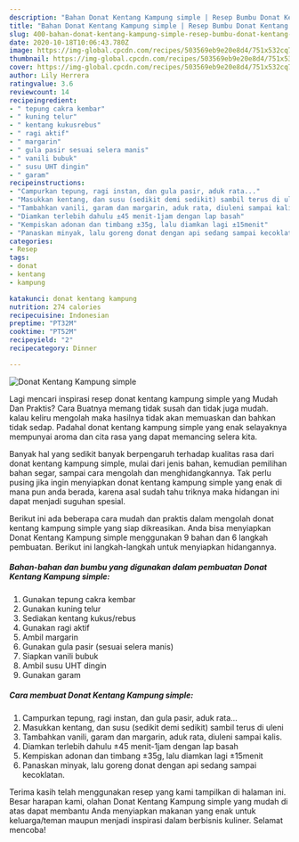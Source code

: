 ```yaml
---
description: "Bahan Donat Kentang Kampung simple | Resep Bumbu Donat Kentang Kampung simple Yang Enak Dan Mudah"
title: "Bahan Donat Kentang Kampung simple | Resep Bumbu Donat Kentang Kampung simple Yang Enak Dan Mudah"
slug: 400-bahan-donat-kentang-kampung-simple-resep-bumbu-donat-kentang-kampung-simple-yang-enak-dan-mudah
date: 2020-10-18T10:06:43.780Z
image: https://img-global.cpcdn.com/recipes/503569eb9e20e8d4/751x532cq70/donat-kentang-kampung-simple-foto-resep-utama.jpg
thumbnail: https://img-global.cpcdn.com/recipes/503569eb9e20e8d4/751x532cq70/donat-kentang-kampung-simple-foto-resep-utama.jpg
cover: https://img-global.cpcdn.com/recipes/503569eb9e20e8d4/751x532cq70/donat-kentang-kampung-simple-foto-resep-utama.jpg
author: Lily Herrera
ratingvalue: 3.6
reviewcount: 14
recipeingredient:
- " tepung cakra kembar"
- " kuning telur"
- " kentang kukusrebus"
- " ragi aktif"
- " margarin"
- " gula pasir sesuai selera manis"
- " vanili bubuk"
- " susu UHT dingin"
- " garam"
recipeinstructions:
- "Campurkan tepung, ragi instan, dan gula pasir, aduk rata..."
- "Masukkan kentang, dan susu (sedikit demi sedikit) sambil terus di uleni"
- "Tambahkan vanili, garam dan margarin, aduk rata, diuleni sampai kalis."
- "Diamkan terlebih dahulu ±45 menit-1jam dengan lap basah"
- "Kempiskan adonan dan timbang ±35g, lalu diamkan lagi ±15menit"
- "Panaskan minyak, lalu goreng donat dengan api sedang sampai kecoklatan."
categories:
- Resep
tags:
- donat
- kentang
- kampung

katakunci: donat kentang kampung 
nutrition: 274 calories
recipecuisine: Indonesian
preptime: "PT32M"
cooktime: "PT52M"
recipeyield: "2"
recipecategory: Dinner

---
```



![Donat Kentang Kampung simple](https://img-global.cpcdn.com/recipes/503569eb9e20e8d4/751x532cq70/donat-kentang-kampung-simple-foto-resep-utama.jpg)

Lagi mencari inspirasi resep donat kentang kampung simple yang Mudah Dan Praktis? Cara Buatnya memang tidak susah dan tidak juga mudah. kalau keliru mengolah maka hasilnya tidak akan memuaskan dan bahkan tidak sedap. Padahal donat kentang kampung simple yang enak selayaknya mempunyai aroma dan cita rasa yang dapat memancing selera kita.

Banyak hal yang sedikit banyak berpengaruh terhadap kualitas rasa dari donat kentang kampung simple, mulai dari jenis bahan, kemudian pemilihan bahan segar, sampai cara mengolah dan menghidangkannya. Tak perlu pusing jika ingin menyiapkan donat kentang kampung simple yang enak di mana pun anda berada, karena asal sudah tahu triknya maka hidangan ini dapat menjadi suguhan spesial.




Berikut ini ada beberapa cara mudah dan praktis dalam mengolah donat kentang kampung simple yang siap dikreasikan. Anda bisa menyiapkan Donat Kentang Kampung simple menggunakan 9 bahan dan 6 langkah pembuatan. Berikut ini langkah-langkah untuk menyiapkan hidangannya.

<!--inarticleads1-->

##### Bahan-bahan dan bumbu yang digunakan dalam pembuatan Donat Kentang Kampung simple:

1. Gunakan  tepung cakra kembar
1. Gunakan  kuning telur
1. Sediakan  kentang kukus/rebus
1. Gunakan  ragi aktif
1. Ambil  margarin
1. Gunakan  gula pasir (sesuai selera manis)
1. Siapkan  vanili bubuk
1. Ambil  susu UHT dingin
1. Gunakan  garam




<!--inarticleads2-->

##### Cara membuat Donat Kentang Kampung simple:

1. Campurkan tepung, ragi instan, dan gula pasir, aduk rata...
1. Masukkan kentang, dan susu (sedikit demi sedikit) sambil terus di uleni
1. Tambahkan vanili, garam dan margarin, aduk rata, diuleni sampai kalis.
1. Diamkan terlebih dahulu ±45 menit-1jam dengan lap basah
1. Kempiskan adonan dan timbang ±35g, lalu diamkan lagi ±15menit
1. Panaskan minyak, lalu goreng donat dengan api sedang sampai kecoklatan.




Terima kasih telah menggunakan resep yang kami tampilkan di halaman ini. Besar harapan kami, olahan Donat Kentang Kampung simple yang mudah di atas dapat membantu Anda menyiapkan makanan yang enak untuk keluarga/teman maupun menjadi inspirasi dalam berbisnis kuliner. Selamat mencoba!
